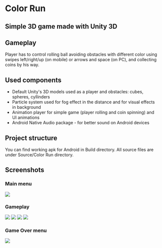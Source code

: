 # Color Run
## Simple 3D game made with Unity 3D

## Gameplay
Player has to control rolling ball avoiding obstacles with different color using swipes left/right/up (on mobile) or arrows and space (on PC), and collecting coins by his way.

## Used components
- Default Unity's 3D models used as a player and obstacles: cubes, spheres, cyllinders
- Particle system used for fog effect in the distance and for visual effects in background
- Animation player for simple game (player rolling and coin spinning) and UI animations
- Android Native Audio package - for better sound on Android devices

## Project structure
You can find working apk for Android in Build directory. All source files are under Source/Color Run directory.

## Screenshots
### Main menu
![](https://github.com/IDmikael/Color-Run/blob/master/Screenshots/MainMenu.png)
### Gameplay
![](https://github.com/IDmikael/Color-Run/blob/master/Screenshots/Screenshot_2020-03-27-13-49-58.png) ![](https://github.com/IDmikael/Color-Run/blob/master/Screenshots/Screenshot_2020-03-27-13-50-14.png)
![](https://github.com/IDmikael/Color-Run/blob/master/Screenshots/Screenshot_2020-03-27-13-50-19.png) ![](https://github.com/IDmikael/Color-Run/blob/master/Screenshots/Screenshot_2020-03-27-13-50-38.png)
### Game Over menu
![](https://github.com/IDmikael/Color-Run/blob/master/Screenshots/GameOverMenu.png)

